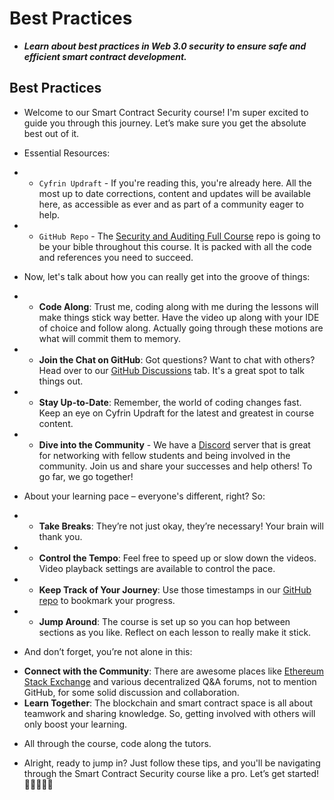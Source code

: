 # Best Practices
- ***Learn about best practices in Web 3.0 security to ensure safe and efficient smart contract development.***

## Best Practices
- Welcome to our Smart Contract Security course! I'm super excited to guide you through this journey. Let’s make sure you get the absolute best out of it.
- Essential Resources:

- * `Cyfrin Updraft` - If you're reading this, you're already here. All the most up to date corrections, content and updates will be available here, as accessible as ever and as part of a community eager to help.
- * `GitHub Repo` - The [Security and Auditing Full Course](https://github.com/Cyfrin/security-and-auditing-full-course-s23) repo is going to be your bible throughout this course. It is packed with all the code and references you need to succeed.

- Now, let's talk about how you can really get into the groove of things:

- * **Code Along**: Trust me, coding along with me during the lessons will make things stick way better. Have the video up along with your IDE of choice and follow along. Actually going through these motions are what will commit them to memory.
- * **Join the Chat on GitHub**: Got questions? Want to chat with others? Head over to our [GitHub Discussions](https://github.com/Cyfrin/security-and-auditing-full-course-s23/discussions) tab. It's a great spot to talk things out.
- * **Stay Up-to-Date**: Remember, the world of coding changes fast. Keep an eye on Cyfrin Updraft for the latest and greatest in course content.
- * **Dive into the Community** - We have a [Discord](https://discord.gg/cyfrin) server that is great for networking with fellow students and being involved in the community. Join us and share your successes and help others! To go far, we go together!

- About your learning pace – everyone's different, right? So:

- * **Take Breaks**: They’re not just okay, they’re necessary! Your brain will thank you.
- * **Control the Tempo**: Feel free to speed up or slow down the videos. Video playback settings are available to control the pace.
- * **Keep Track of Your Journey**: Use those timestamps in our [GitHub repo](https://github.com/Cyfrin/security-and-auditing-full-course-s23) to bookmark your progress.
- * **Jump Around**: The course is set up so you can hop between sections as you like. Reflect on each lesson to really make it stick.

- And don’t forget, you’re not alone in this:
* **Connect with the Community**: There are awesome places like [Ethereum Stack Exchange](https://ethereum.stackexchange.com/) and various decentralized Q\&A forums, not to mention GitHub, for some solid discussion and collaboration.
* **Learn Together**: The blockchain and smart contract space is all about teamwork and sharing knowledge. So, getting involved with others will only boost your learning.
- All through the course, code along the tutors.

- Alright, ready to jump in? Just follow these tips, and you'll be navigating through the Smart Contract Security course like a pro. Let’s get started! 🚀👩‍💻👨‍💻
